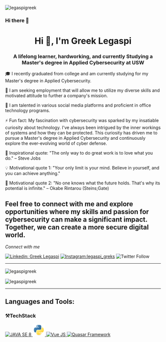 <p align="left"> <img src="https://komarev.com/ghpvc/?username=legaspigreek&label=Profile%20views&color=0e75b6&style=flat" alt="legaspigreek" /> </p>

### Hi there 👋

<h1 align="center">Hi 👋, I'm Greek Legaspi</h1>

<h3 align="center">A lifelong learner, hardworking, and currently Studying a Master's degree in Applied Cybersecurity at <a href:"https://www.southwales.ac.uk/courses/msc-applied-cyber-security/" target:"_blank">USW</a></h3>

🎓 I recently graduated from college and am currently studying for my Master's degree in Applied Cybersecurity.

💼 I am seeking employment that will allow me to utilize my diverse skills and motivated attitude to further a company's mission.

🌟 I am talented in various social media platforms and proficient in office technology programs.

⚡ Fun fact: My fascination with cybersecurity was sparked by my insatiable curiosity about technology. I've always been intrigued by the inner workings of systems and how they can be protected. This curiosity has driven me to pursue a Master's degree in Applied Cybersecurity and continuously explore the ever-evolving world of cyber defense.

📖 Inspirational quote: "The only way to do great work is to love what you do." – Steve Jobs

💡 Motivational quote 1: "Your only limit is your mind. Believe in yourself, and you can achieve anything."

🚀 Motivational quote 2: "No one knows what the future holds. That's why its potential is infinite." – Okabe Rintarou (Steins;Gate)

## Feel free to connect with me and explore opportunities where my skills and passion for cybersecurity can make a significant impact. Together, we can create a more secure digital world.

_Connect with me_

[![Linkedin: Greek Legaspi](https://img.shields.io/badge/-Greek_Genver_Legaspi-blue?style=flat-square&logo=Linkedin&logoColor=white&link=https://www.linkedin.com/in/greeklegaspi/)](https://www.linkedin.com/in/greeklegaspi/)
[![Instagram:legaspi_greks](https://img.shields.io/badge/-legaspi_greks-red?style=flat-square&logo=instagram&logoColor=white&link=https://www.instagram.com/legaspi_greks/)](https://www.instagram.com/legaspi_greks/)
![Twitter Follow](https://img.shields.io/twitter/follow/legaspi_greks?style=social)

---

<!--ReadMe Stats -->
<!-- <p><img align="left" src="https://github-readme-stats.vercel.app/api/top-langs?username=legaspigreek&show_icons=true&locale=en&layout=compact" alt="legaspigreek" /></p> -->
<p>
  <img align="center" src="https://github-readme-stats.vercel.app/api?username=legaspigreek&show_icons=true&locale=en" alt="legaspigreek" width="50%" />
</p>
<p>
  <img align="center" src="https://github-readme-streak-stats.herokuapp.com/?user=legaspigreek&" alt="legaspigreek" width="50%" />
</p>

---

<h2 align="left">Languages and Tools:</h2>
<h3 align="left">⚒️TechStack</h3>
<p align="left">
<a href="https://www.oracle.com/java/technologies/java8.html" target="_blank"> <img src="https://cdn.jsdelivr.net/gh/devicons/devicon/icons/java/java-original-wordmark.svg" alt="JAVA SE 8" width="40" height="40"/>
<a href="https://www.python.org" target="_blank"> <img src="https://raw.githubusercontent.com/devicons/devicon/master/icons/python/python-original.svg" alt="Python" width="40" height="40"/>
<a href="https://vuejs.org/" target="_blank"> <img src="https://cdn.jsdelivr.net/gh/devicons/devicon/icons/vuejs/vuejs-original-wordmark.svg" alt="Vue JS" width="40" height="40"/>
<a href="https://quasar.dev/" target="_blank"> <img src="https://cdn.quasar.dev/logo-v2/svg/logo-vertical.svg" alt="Quasar Framework" width="40" height="40"/>
</p>
